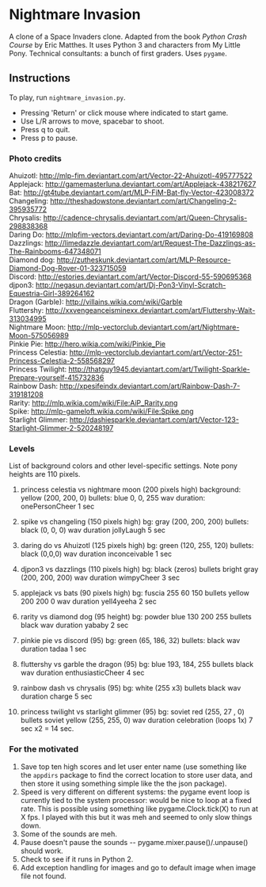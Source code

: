 # Nightmare Invasion 
A clone of a Space Invaders clone. Adapted from the book *Python Crash Course* by Eric Matthes. It uses Python 3 and characters from My Little Pony. Technical consultants: a bunch of first graders. Uses `pygame`. 

## Instructions
To play, run `nightmare_invasion.py`. 
- Pressing 'Return' or click mouse where indicated to start game.
- Use L/R arrows to move, spacebar to shoot.
- Press q to quit.
- Press p to pause.

### Photo credits  
Ahuizotl: http://mlp-fim.deviantart.com/art/Vector-22-Ahuizotl-495777522  
Applejack: http://gamemasterluna.deviantart.com/art/Applejack-438217627  
Bat: http://gt4tube.deviantart.com/art/MLP-FiM-Bat-fly-Vector-423008372  
Changeling: http://theshadowstone.deviantart.com/art/Changeling-2-395935772  
Chrysalis: http://cadence-chrysalis.deviantart.com/art/Queen-Chrysalis-298838368  
Daring Do: http://mlpfim-vectors.deviantart.com/art/Daring-Do-419169808  
Dazzlings: http://limedazzle.deviantart.com/art/Request-The-Dazzlings-as-The-Rainbooms-647348071  
Diamond dog: http://zutheskunk.deviantart.com/art/MLP-Resource-Diamond-Dog-Rover-01-323715059  
Discord: http://estories.deviantart.com/art/Vector-Discord-55-590695368  
djpon3: http://negasun.deviantart.com/art/Dj-Pon3-Vinyl-Scratch-Equestria-Girl-389264162  
Dragon (Garble): http://villains.wikia.com/wiki/Garble  
Fluttershy: http://xxvengeanceisminexx.deviantart.com/art/Fluttershy-Wait-313034995  
Nightmare Moon: http://mlp-vectorclub.deviantart.com/art/Nightmare-Moon-575056989  
Pinkie Pie: http://hero.wikia.com/wiki/Pinkie_Pie  
Princess Celestia: http://mlp-vectorclub.deviantart.com/art/Vector-251-Princess-Celestia-2-558568297  
Princess Twilight: http://thatguy1945.deviantart.com/art/Twilight-Sparkle-Prepare-yourself-415732836  
Rainbow Dash: http://xpesifeindx.deviantart.com/art/Rainbow-Dash-7-319181208  
Rarity: http://mlp.wikia.com/wiki/File:AiP_Rarity.png  
Spike: http://mlp-gameloft.wikia.com/wiki/File:Spike.png  
Starlight Glimmer: http://dashiesparkle.deviantart.com/art/Vector-123-Starlight-Glimmer-2-520248197   
 
### Levels 
List of background colors and other level-specific settings. Note pony heights are 110 pixels.

1. princess celestia vs nightmare moon (200 pixels high) 
background: yellow (200, 200, 0)
bullets: blue 0, 0, 255
wav duration: onePersonCheer 1 sec

2. spike vs changeling (150 pixels high) 
bg: gray (200, 200, 200)
bullets: black (0, 0, 0)
wav duration jollyLaugh 5 sec

3. daring do vs Ahuizotl (125 pixels high) 
bg: green (120, 255, 120)
bullets: black (0,0,0)
wav duration inconceivable 1 sec

4. djpon3 vs dazzlings (110 pixels high) 
bg: black (zeros)
bullets bright gray (200, 200, 200)
wav duration wimpyCheer 3 sec
 
5. applejack vs bats (90 pixels high) 
bg: fuscia 255 60 150
bullets yellow 200 200 0
wav duration yell4yeeha 2 sec

6. rarity vs diamond dog (95 height) 
bg: powder blue 130 200 255
bullets black
wav duration yababy 2 sec

7. pinkie pie vs discord (95) 
bg: green (65, 186, 32)
bullets: black
wav duration tadaa 1 sec 

8. fluttershy vs  garble the dragon (95) 
bg: blue 193, 184, 255
bullets black
wav duration enthusiasticCheer 4 sec

9. rainbow dash vs chrysalis (95)
bg: white (255 x3)
bullets black
wav duration charge 5 sec  

10. princess twilight vs starlight glimmer (95)
bg: soviet red (255, 27 , 0)
bullets soviet yellow (255, 255, 0)
wav duration celebration (loops 1x) 7 sec x2 = 14 sec.  

### For the motivated
1.  Save top ten high scores and let user enter name (use something like the `appdirs` package to find the correct location to store user data, and then store it using something simple like the the json package).
2.  Speed is very different on different systems: the pygame event loop is currently tied to the system processor: would be nice to loop at a fixed rate. This is possible using something like pygame.Clock.tick(X) to run at X fps. I played with this but it was meh and seemed to only slow things down.
3.  Some of the sounds are meh. 
4.  Pause doesn't pause the sounds -- pygame.mixer.pause()/.unpause() should work.
5.  Check to see if it runs in Python 2.
6.  Add exception handling for images and go to default image when image file not found. 

